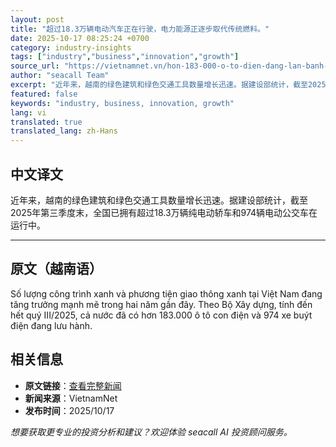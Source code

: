 ```yaml
---
layout: post
title: "超过18.3万辆电动汽车正在行驶，电力能源正逐步取代传统燃料。"
date: 2025-10-17 08:25:24 +0700
category: industry-insights
tags: ["industry","business","innovation","growth"]
source_url: "https://vietnamnet.vn/hon-183-000-o-to-dien-dang-lan-banh-tren-ca-nuoc-2453518.html"
author: "seacall Team"
excerpt: "近年来，越南的绿色建筑和绿色交通工具数量增长迅速。据建设部统计，截至2025年第三季度末，全国已拥有超过18.3万辆纯电动轿车和974辆电动公交车在运行中。..."
featured: false
keywords: "industry, business, innovation, growth"
lang: vi
translated: true
translated_lang: zh-Hans
---
```


## 中文译文

近年来，越南的绿色建筑和绿色交通工具数量增长迅速。据建设部统计，截至2025年第三季度末，全国已拥有超过18.3万辆纯电动轿车和974辆电动公交车在运行中。

---

## 原文（越南语）

Số lượng công trình xanh và phương tiện giao thông xanh tại Việt Nam đang tăng trưởng mạnh mẽ trong hai năm gần đây. Theo Bộ Xây dựng, tính đến hết quý III/2025, cả nước đã có hơn 183.000 ô tô con điện và 974 xe buýt điện đang lưu hành.

## 相关信息

- **原文链接**：[查看完整新闻](https://vietnamnet.vn/hon-183-000-o-to-dien-dang-lan-banh-tren-ca-nuoc-2453518.html)
- **新闻来源**：VietnamNet
- **发布时间**：2025/10/17

*想要获取更专业的投资分析和建议？欢迎体验 seacall AI 投资顾问服务。*